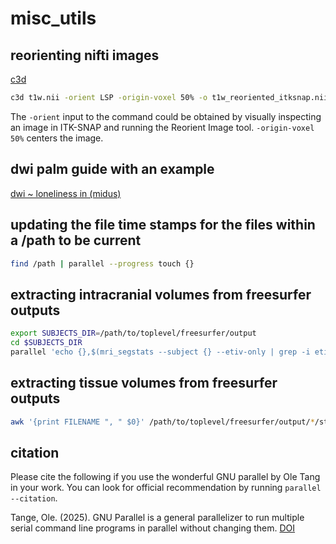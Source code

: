 # misc_utils
## reorienting nifti images
[c3d](https://sourceforge.net/projects/c3d/)
```bash
c3d t1w.nii -orient LSP -origin-voxel 50% -o t1w_reoriented_itksnap.nii
```
The `-orient` input to the command could be obtained by visually inspecting an image in ITK-SNAP and running the Reorient Image tool. `-origin-voxel 50%` centers the image.
## dwi palm guide with an example
[dwi ~ loneliness in (midus)](https://github.com/nadluru/misc_utils/wiki/DWI-PALM-example-guide)
## updating the file time stamps for the files within a /path to be current
```bash
find /path | parallel --progress touch {}
```
## extracting intracranial volumes from freesurfer outputs
```bash
export SUBJECTS_DIR=/path/to/toplevel/freesurfer/output
cd $SUBJECTS_DIR
parallel 'echo {},$(mri_segstats --subject {} --etiv-only | grep -i etiv | sed "s:.*= ::;s: .*::;1d")' ::: subject_id_prefix* | sed '1s:^:id,icv(mm^3)\n:' > /path/to/csv/output/fs_icv.csv
```
## extracting tissue volumes from freesurfer outputs
```bash
awk '{print FILENAME ", " $0}' /path/to/toplevel/freesurfer/output/*/stats/brainvol.stats | grep -iE 'brainsegnotvent|subcortgray|cortex|whitematter' | sed -E 's:.*output/(.*)/stats.*:\1,&:' | awk -F, '{print $1","$5","$6}' | sed 's:, :,:g;1s:^:id,global,volume(mm^3)\n:' > /path/to/csv/output/fs_tissue_volumes.csv
```
## citation
Please cite the following if you use the wonderful GNU parallel by Ole Tang in your work. You can look for official recommendation by running `parallel --citation`.

Tange, Ole. (2025). GNU Parallel is a general parallelizer to run multiple serial command line programs in parallel without changing them. [DOI](https://doi.org/10.5281/zenodo.14715132)
